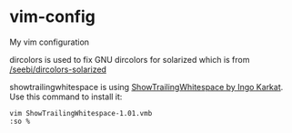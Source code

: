 vim-config
==========

My vim configuration

dircolors is used to fix GNU dircolors for solarized which is from [/seebi/dircolors-solarized](https://github.com/seebi/dircolors-solarized)

showtrailingwhitespace is using [ShowTrailingWhitespace by Ingo Karkat](http://vim.sourceforge.net/scripts/script.php?script_id=3966). Use this command to install it:

```
vim ShowTrailingWhitespace-1.01.vmb
:so %
```
